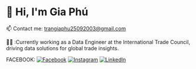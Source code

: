# 💫 Hi, I'm Gia Phú

📫 Contact me: [trangiaphu25092003@gmail.com](mailto:trangiaphu25092003@gmail.com) 

👨‍💻 :Currently working as a Data Engineer at the International Trade Council, driving data solutions for global trade insights.

FACEBOOK:
[![Facebook](https://img.shields.io/badge/Facebook-%231877F2.svg?logo=Facebook&logoColor=white)](https://facebook.com/https://www.facebook.com/tran.phugia/) [![Instagram](https://img.shields.io/badge/Instagram-%23E4405F.svg?logo=Instagram&logoColor=white)](https://instagram.com/https://www.instagram.com/_gphu2509/) [![LinkedIn](https://img.shields.io/badge/LinkedIn-%230077B5.svg?logo=linkedin&logoColor=white)](https://linkedin.com/in/linkedin.com/in/gia-phú-1b8427281) 

